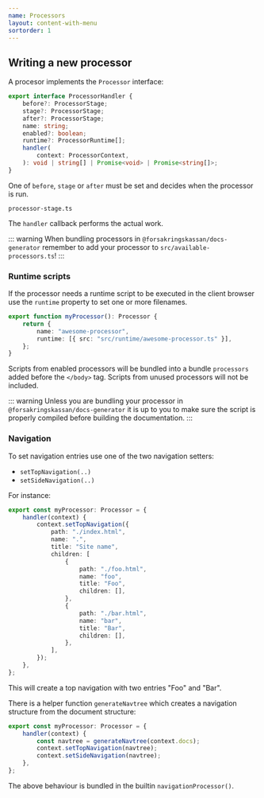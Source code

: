 ```yaml
---
name: Processors
layout: content-with-menu
sortorder: 1
---
```


## Writing a new processor

A procesor implements the `Processor` interface:

```ts
export interface ProcessorHandler {
    before?: ProcessorStage;
    stage?: ProcessorStage;
    after?: ProcessorStage;
    name: string;
    enabled?: boolean;
    runtime?: ProcessorRuntime[];
    handler(
        context: ProcessorContext,
    ): void | string[] | Promise<void> | Promise<string[]>;
}
```

One of `before`, `stage` or `after` must be set and decides when the processor is run.

```import
processor-stage.ts
```

The `handler` callback performs the actual work.

::: warning
When bundling processors in `@forsakringskassan/docs-generator` remember to add your processor to `src/available-processors.ts`!
:::

### Runtime scripts

If the processor needs a runtime script to be executed in the client browser use the `runtime` property to set one or more filenames.

```ts
export function myProcessor(): Processor {
    return {
        name: "awesome-processor",
        runtime: [{ src: "src/runtime/awesome-processor.ts" }],
    };
}
```

Scripts from enabled processors will be bundled into a bundle `processors` added before the `</body>` tag.
Scripts from unused processors will not be included.

::: warning
Unless you are bundling your processor in
`@forsakringskassan/docs-generator` it is up to you to make sure the script is
properly compiled before building the documentation.
:::

### Navigation

To set navigation entries use one of the two navigation setters:

-   `setTopNavigation(..)`
-   `setSideNavigation(..)`

For instance:

```ts
export const myProcessor: Processor = {
    handler(context) {
        context.setTopNavigation({
            path: "./index.html",
            name: ".",
            title: "Site name",
            children: [
                {
                    path: "./foo.html",
                    name: "foo",
                    title: "Foo",
                    children: [],
                },
                {
                    path: "./bar.html",
                    name: "bar",
                    title: "Bar",
                    children: [],
                },
            ],
        });
    },
};
```

This will create a top navigation with two entries "Foo" and "Bar".

There is a helper function `generateNavtree` which creates a navigation structure from the document structure:

```ts
export const myProcessor: Processor = {
    handler(context) {
        const navtree = generateNavtree(context.docs);
        context.setTopNavigation(navtree);
        context.setSideNavigation(navtree);
    },
};
```

The above behaviour is bundled in the builtin `navigationProcessor()`.
